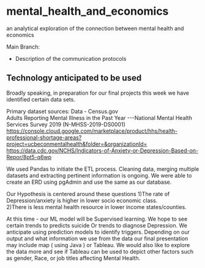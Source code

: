 # mental_health_and_economics
 an analytical exploration of the connection between mental health and economics

Main Branch:
* Description of the communication protocols

## Technology anticipated to be used
Broadly speaking, in preparation for our final projects this week we have identified certain data sets.  

Primary dataset sources:
Data - Census.gov <br/>
Adults Reporting Mental Illness in the Past Year ---National Mental Health Services Survey 2019 (N-MHSS-2019-DS0001) <br/>
https://console.cloud.google.com/marketplace/product/hhs/health-professional-shortage-areas?project=ucbeconmentalhealth&folder=&organizationId= <br/>
https://data.cdc.gov/NCHS/Indicators-of-Anxiety-or-Depression-Based-on-Repor/8pt5-q6wp <br/>

We used Pandas to initiate the ETL process. Cleaning data, merging multiple datasets and extracting pertinent information is ongoing. We were able to create an ERD using pgAdmin and use the same as our database. 

Our Hypothesis is centered around these questions
1)The rate of Depression/anxiety is higher in lower socio economic class. <br/>
2)There is less mental health resource in lower income states/counties.

At this time - our ML model will be Supervised learning. We hope to see certain trends to predicts suicide Or trends to diagnose Depression. We anticipate using prediction models to identify triggers. 
Depending on our output and what information we use from the data our final presentation may include map ( using Java ) or Tableau. We would also like to explore the data more and see if Tableau can be used to depict other factors such as gender, Race, or job titles affecting Mental Health.



